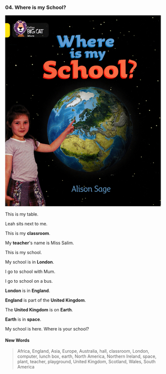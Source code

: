 ### 04. Where is my School?

![logo](./04.Where-is-my-School.jpg)

This is my table.

Leah sits next to me.

This is my **classroom**.

My **teacher**'s name is Miss Salim.

This is my school.

My school is in **London**.

I go to school with Mum.

I go to school on a bus.

**London** is in **England**.

**England** is part of the **United Kingdom**.

The **United Kingdom** is on **Earth**.

**Earth** is in **space**.

My school is here. Where is your school?

#### New Words

> Africa, England, Asia, Europe, Australia, hall, classroom, London, computer, lunch box, earth, North America, Northern Ireland, space, plant, teacher, playground, United Kingdom, Scotland, Wales, South America
